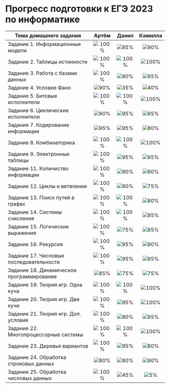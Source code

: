# Прогресс подготовки к ЕГЭ 2023 по информатике 

| Тема домашнего задания                 | Артём   | Данил   | Камилла |
| ---------------------------------------|:------------------------------------:|:------------------------------------:|:------------------------------------:|
| Задание 1. Информационные модели          |![100%](https://progress-bar.dev/100/)|![85%](https://progress-bar.dev/85)|![90%](https://progress-bar.dev/90)|
| Задание 2. Таблицы истинности             |![100%](https://progress-bar.dev/100/)|![100%](https://progress-bar.dev/100/)|![100%](https://progress-bar.dev/100/)|
| Задание 3. Работа с базами данных         |![100%](https://progress-bar.dev/100/)|![80%](https://progress-bar.dev/80/)|![95%](https://progress-bar.dev/95/)|
| Задание 4. Условие Фано                   |![90%](https://progress-bar.dev/90/)|![35%](https://progress-bar.dev/35/)|![40%](https://progress-bar.dev/40/)|
| Задание 5. Битовые исполнители            |![100%](https://progress-bar.dev/100/)|![100%](https://progress-bar.dev/100/)|![100%](https://progress-bar.dev/100/)|
| Задание 6. Циклические исполнители        |![90%](https://progress-bar.dev/90/)|![95%](https://progress-bar.dev/95/)|![95%](https://progress-bar.dev/95/)|
| Задание 7. Кодирование информации         |![95%](https://progress-bar.dev/95/)|![95%](https://progress-bar.dev/95/)|![80%](https://progress-bar.dev/80/)|
| Задание 8. Комбинаторика                  |![100%](https://progress-bar.dev/100/)|![100%](https://progress-bar.dev/100/)|![100%](https://progress-bar.dev/100/)|
| Задание 9. Электронные таблицы            |![100%](https://progress-bar.dev/100/)|![95%](https://progress-bar.dev/95/)|![95%](https://progress-bar.dev/95/)|
| Задание 11. Количество информации         |![100%](https://progress-bar.dev/100/)|![90%](https://progress-bar.dev/90/)|![60%](https://progress-bar.dev/60/)|
| Задание 12. Циклы и ветвления             |![100%](https://progress-bar.dev/100/)|![80%](https://progress-bar.dev/80/)|![75%](https://progress-bar.dev/75/)|
| Задание 13. Поиск путей в графах          |![100%](https://progress-bar.dev/100/)|![100%](https://progress-bar.dev/100/)|![80%](https://progress-bar.dev/80/)|
| Задание 14. Системы счисления             |![100%](https://progress-bar.dev/100/)|![100%](https://progress-bar.dev/100/)|![95%](https://progress-bar.dev/95/)| 
| Задание 15. Логические выражения          |![100%](https://progress-bar.dev/100/)|![75%](https://progress-bar.dev/75/)|![85%](https://progress-bar.dev/85/)| 
| Задание 16. Рекурсия                      |![100%](https://progress-bar.dev/100/)|![95%](https://progress-bar.dev/95/)|![90%](https://progress-bar.dev/90/)| 
| Задание 17. Числовые последовательности   |![100%](https://progress-bar.dev/100/)|![95%](https://progress-bar.dev/95/)|![95%](https://progress-bar.dev/95/)|
| Задание 18. Динамическое программирование |![85%](https://progress-bar.dev/85/)|![75%](https://progress-bar.dev/75/)|![75%](https://progress-bar.dev/75/)|
| Задание 19. Теория игр. Одна куча         |![100%](https://progress-bar.dev/100/)|![100%](https://progress-bar.dev/100/)|![100%](https://progress-bar.dev/100/)|
| Задание 20. Теория игр. Две кучи          |![100%](https://progress-bar.dev/100/)|![95%](https://progress-bar.dev/95/)|![100%](https://progress-bar.dev/100/)|
| Задание 21. Теория игр. Доп. условия      |![100%](https://progress-bar.dev/100/)|![80%](https://progress-bar.dev/80/)|![95%](https://progress-bar.dev/95)|
| Задание 22. Многопроцессорные системы     |![100%](https://progress-bar.dev/100/)|![100%](https://progress-bar.dev/100/)|![100%](https://progress-bar.dev/100/)|
| Задание 23. Деревья вариантов             |![100%](https://progress-bar.dev/100/)|![95%](https://progress-bar.dev/95/)|![80%](https://progress-bar.dev/80/)|
| Задание 24. Обработка строковых данных    |![80%](https://progress-bar.dev/80/)|![80%](https://progress-bar.dev/80/)|![90%](https://progress-bar.dev/90/)|
| Задание 25. Обработка числовых данных     |![100%](https://progress-bar.dev/100/)|![45%](https://progress-bar.dev/45/)|![5%](https://progress-bar.dev/5/)|



